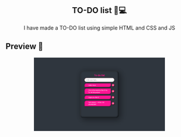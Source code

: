 <div align="center">
<h2>TO-DO list 📝💻</h2>
  
<p>I have made a TO-DO list using simple HTML and CSS and JS</p>

</div>

## Preview 🚀

<div align="center">
<img src="Screenshot (164).png" width="70%">
</div>
